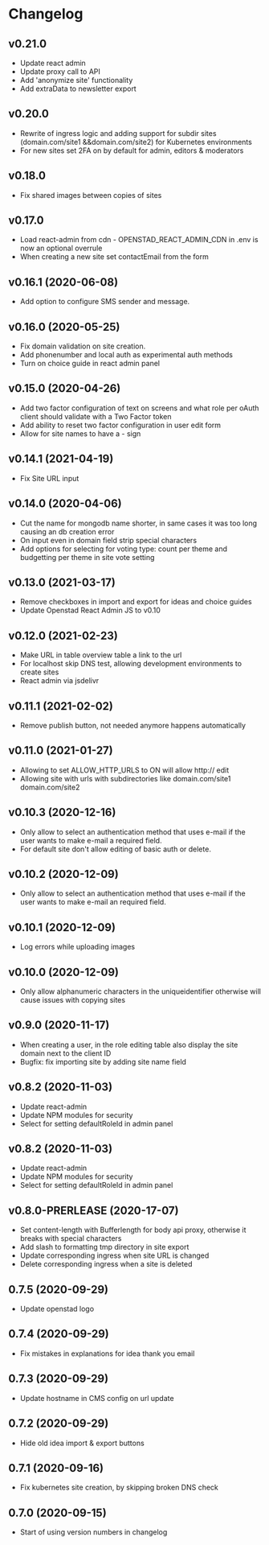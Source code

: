 # Changelog

## v0.21.0
* Update react admin
* Update proxy call to API
* Add 'anonymize site' functionality
* Add extraData to newsletter export

## v0.20.0
* Rewrite of ingress logic and adding support for subdir sites (domain.com/site1 &&domain.com/site2) for Kubernetes environments
* For new sites set 2FA on by default for admin, editors & moderators

## v0.18.0
* Fix shared images between copies of sites

## v0.17.0
* Load react-admin from cdn - OPENSTAD_REACT_ADMIN_CDN in .env is now an optional overrule
* When creating a new site set contactEmail from the form

## v0.16.1 (2020-06-08)
* Add option to configure SMS sender and message.

## v0.16.0 (2020-05-25)
* Fix domain validation on site creation.
* Add phonenumber and local auth as experimental auth methods
* Turn on choice guide in react admin panel 

## v0.15.0 (2020-04-26)
* Add two factor configuration of text on screens and what role per oAuth client should validate with a Two Factor token
* Add ability to  reset two factor configuration in user edit form
* Allow for site names to have a - sign

## v0.14.1 (2021-04-19)
* Fix Site URL input

## v0.14.0 (2020-04-06)
* Cut the name for mongodb name shorter, in same cases it was too long causing an db creation error
* On input even in domain field strip special characters 
* Add options for selecting  for voting type: count per theme and budgetting per theme in site vote setting

## v0.13.0 (2021-03-17)
* Remove checkboxes in import and export for ideas and choice guides
* Update Openstad React Admin JS to v0.10

## v0.12.0 (2021-02-23)
* Make URL in table overview table a link to the url
* For localhost skip DNS test, allowing development environments to create sites
* React admin via jsdelivr

## v0.11.1 (2021-02-02)
* Remove publish button, not needed anymore happens automatically

## v0.11.0 (2021-01-27)
* Allowing to set ALLOW_HTTP_URLS to ON will allow http:// edit
* Allowing site with urls with subdirectories like domain.com/site1 domain.com/site2

## v0.10.3 (2020-12-16)
* Only allow to select an authentication method that uses e-mail if the user wants to make e-mail a required field.
* For default site don't allow editing of basic auth or delete.

## v0.10.2 (2020-12-09)
* Only allow to select an authentication method that uses e-mail if the user wants to make e-mail an required field.

## v0.10.1 (2020-12-09)
* Log errors while uploading images

## v0.10.0 (2020-12-09)
* Only allow alphanumeric characters in the uniqueidentifier otherwise will cause issues with copying sites

## v0.9.0 (2020-11-17)
* When creating a user, in the role editing table also display the site domain next to the client ID
* Bugfix: fix importing site by adding site name field

## v0.8.2 (2020-11-03)
* Update react-admin
* Update NPM modules for security
* Select for setting defaultRoleId in admin panel


## v0.8.2 (2020-11-03)
* Update react-admin
* Update NPM modules for security
* Select for setting defaultRoleId in admin panel

## v0.8.0-PRERLEASE (2020-17-07)
* Set content-length with Bufferlength for body api proxy, otherwise it breaks with special characters
* Add slash to formatting tmp directory in site export  
* Update corresponding ingress when site URL is changed
* Delete corresponding ingress when a site is deleted

## 0.7.5 (2020-09-29)
* Update openstad logo

## 0.7.4 (2020-09-29)
* Fix mistakes in explanations for idea thank you email

## 0.7.3 (2020-09-29)
* Update hostname in CMS config on url update

## 0.7.2 (2020-09-29)
* Hide old idea import & export buttons

## 0.7.1 (2020-09-16)
* Fix kubernetes site creation, by skipping broken DNS check

## 0.7.0 (2020-09-15)
* Start of using version numbers in changelog

